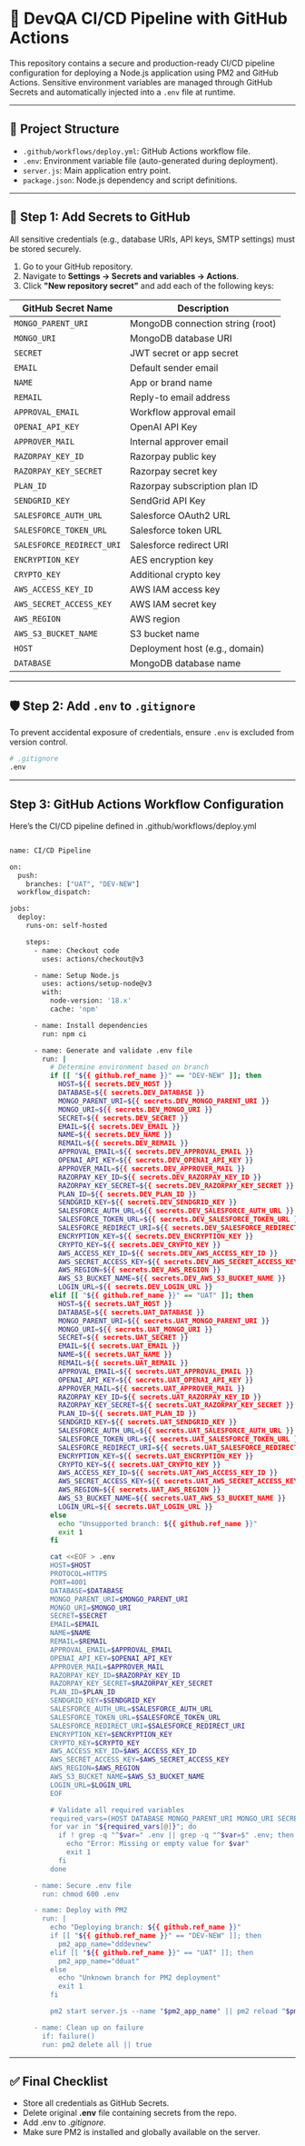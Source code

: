 # 🚀 DevQA CI/CD Pipeline with GitHub Actions

This repository contains a secure and production-ready CI/CD pipeline configuration for deploying a Node.js application using PM2 and GitHub Actions. Sensitive environment variables are managed through GitHub Secrets and automatically injected into a `.env` file at runtime.

---

## 📁 Project Structure

- `.github/workflows/deploy.yml`: GitHub Actions workflow file.
- `.env`: Environment variable file (auto-generated during deployment).
- `server.js`: Main application entry point.
- `package.json`: Node.js dependency and script definitions.

---

## 🔐 Step 1: Add Secrets to GitHub

All sensitive credentials (e.g., database URIs, API keys, SMTP settings) must be stored securely.

1. Go to your GitHub repository.
2. Navigate to **Settings → Secrets and variables → Actions**.
3. Click **"New repository secret"** and add each of the following keys:

| GitHub Secret Name               | Description                      |
|----------------------------------|----------------------------------|
| `MONGO_PARENT_URI`              | MongoDB connection string (root) |
| `MONGO_URI`                     | MongoDB database URI             |
| `SECRET`                        | JWT secret or app secret         |
| `EMAIL`                         | Default sender email             |
| `NAME`                          | App or brand name                |
| `REMAIL`                        | Reply-to email address           |
| `APPROVAL_EMAIL`                | Workflow approval email          |
| `OPENAI_API_KEY`                | OpenAI API Key                   |
| `APPROVER_MAIL`                 | Internal approver email          |
| `RAZORPAY_KEY_ID`               | Razorpay public key              |
| `RAZORPAY_KEY_SECRET`           | Razorpay secret key              |
| `PLAN_ID`                       | Razorpay subscription plan ID    |
| `SENDGRID_KEY`                  | SendGrid API Key                 |
| `SALESFORCE_AUTH_URL`           | Salesforce OAuth2 URL            |
| `SALESFORCE_TOKEN_URL`          | Salesforce token URL             |
| `SALESFORCE_REDIRECT_URI`       | Salesforce redirect URI          |
| `ENCRYPTION_KEY`                | AES encryption key               |
| `CRYPTO_KEY`                    | Additional crypto key            |
| `AWS_ACCESS_KEY_ID`             | AWS IAM access key               |
| `AWS_SECRET_ACCESS_KEY`         | AWS IAM secret key               |
| `AWS_REGION`                    | AWS region                       |
| `AWS_S3_BUCKET_NAME`            | S3 bucket name                   |
| `HOST`                          | Deployment host (e.g., domain)   |
| `DATABASE`                      | MongoDB database name            |

---

## 🛡️ Step 2: Add `.env` to `.gitignore`

To prevent accidental exposure of credentials, ensure `.env` is excluded from version control.

```bash
# .gitignore
.env
```
---

## Step 3: GitHub Actions Workflow Configuration

Here’s the CI/CD pipeline defined in .github/workflows/deploy.yml

```bash

name: CI/CD Pipeline

on:
  push:
    branches: ["UAT", "DEV-NEW"]
  workflow_dispatch:

jobs:
  deploy:
    runs-on: self-hosted

    steps:
      - name: Checkout code
        uses: actions/checkout@v3

      - name: Setup Node.js
        uses: actions/setup-node@v3
        with:
          node-version: '18.x'
          cache: 'npm'

      - name: Install dependencies
        run: npm ci

      - name: Generate and validate .env file
        run: |
          # Determine environment based on branch
          if [[ "${{ github.ref_name }}" == "DEV-NEW" ]]; then
            HOST=${{ secrets.DEV_HOST }}
            DATABASE=${{ secrets.DEV_DATABASE }}
            MONGO_PARENT_URI=${{ secrets.DEV_MONGO_PARENT_URI }}
            MONGO_URI=${{ secrets.DEV_MONGO_URI }}
            SECRET=${{ secrets.DEV_SECRET }}
            EMAIL=${{ secrets.DEV_EMAIL }}
            NAME=${{ secrets.DEV_NAME }}
            REMAIL=${{ secrets.DEV_REMAIL }}
            APPROVAL_EMAIL=${{ secrets.DEV_APPROVAL_EMAIL }}
            OPENAI_API_KEY=${{ secrets.DEV_OPENAI_API_KEY }}
            APPROVER_MAIL=${{ secrets.DEV_APPROVER_MAIL }}
            RAZORPAY_KEY_ID=${{ secrets.DEV_RAZORPAY_KEY_ID }}
            RAZORPAY_KEY_SECRET=${{ secrets.DEV_RAZORPAY_KEY_SECRET }}
            PLAN_ID=${{ secrets.DEV_PLAN_ID }}
            SENDGRID_KEY=${{ secrets.DEV_SENDGRID_KEY }}
            SALESFORCE_AUTH_URL=${{ secrets.DEV_SALESFORCE_AUTH_URL }}
            SALESFORCE_TOKEN_URL=${{ secrets.DEV_SALESFORCE_TOKEN_URL }}
            SALESFORCE_REDIRECT_URI=${{ secrets.DEV_SALESFORCE_REDIRECT_URI }}
            ENCRYPTION_KEY=${{ secrets.DEV_ENCRYPTION_KEY }}
            CRYPTO_KEY=${{ secrets.DEV_CRYPTO_KEY }}
            AWS_ACCESS_KEY_ID=${{ secrets.DEV_AWS_ACCESS_KEY_ID }}
            AWS_SECRET_ACCESS_KEY=${{ secrets.DEV_AWS_SECRET_ACCESS_KEY }}
            AWS_REGION=${{ secrets.DEV_AWS_REGION }}
            AWS_S3_BUCKET_NAME=${{ secrets.DEV_AWS_S3_BUCKET_NAME }}
            LOGIN_URL=${{ secrets.DEV_LOGIN_URL }}
          elif [[ "${{ github.ref_name }}" == "UAT" ]]; then
            HOST=${{ secrets.UAT_HOST }}
            DATABASE=${{ secrets.UAT_DATABASE }}
            MONGO_PARENT_URI=${{ secrets.UAT_MONGO_PARENT_URI }}
            MONGO_URI=${{ secrets.UAT_MONGO_URI }}
            SECRET=${{ secrets.UAT_SECRET }}
            EMAIL=${{ secrets.UAT_EMAIL }}
            NAME=${{ secrets.UAT_NAME }}
            REMAIL=${{ secrets.UAT_REMAIL }}
            APPROVAL_EMAIL=${{ secrets.UAT_APPROVAL_EMAIL }}
            OPENAI_API_KEY=${{ secrets.UAT_OPENAI_API_KEY }}
            APPROVER_MAIL=${{ secrets.UAT_APPROVER_MAIL }}
            RAZORPAY_KEY_ID=${{ secrets.UAT_RAZORPAY_KEY_ID }}
            RAZORPAY_KEY_SECRET=${{ secrets.UAT_RAZORPAY_KEY_SECRET }}
            PLAN_ID=${{ secrets.UAT_PLAN_ID }}
            SENDGRID_KEY=${{ secrets.UAT_SENDGRID_KEY }}
            SALESFORCE_AUTH_URL=${{ secrets.UAT_SALESFORCE_AUTH_URL }}
            SALESFORCE_TOKEN_URL=${{ secrets.UAT_SALESFORCE_TOKEN_URL }}
            SALESFORCE_REDIRECT_URI=${{ secrets.UAT_SALESFORCE_REDIRECT_URI }}
            ENCRYPTION_KEY=${{ secrets.UAT_ENCRYPTION_KEY }}
            CRYPTO_KEY=${{ secrets.UAT_CRYPTO_KEY }}
            AWS_ACCESS_KEY_ID=${{ secrets.UAT_AWS_ACCESS_KEY_ID }}
            AWS_SECRET_ACCESS_KEY=${{ secrets.UAT_AWS_SECRET_ACCESS_KEY }}
            AWS_REGION=${{ secrets.UAT_AWS_REGION }}
            AWS_S3_BUCKET_NAME=${{ secrets.UAT_AWS_S3_BUCKET_NAME }}
            LOGIN_URL=${{ secrets.UAT_LOGIN_URL }}
          else
            echo "Unsupported branch: ${{ github.ref_name }}"
            exit 1
          fi

          cat <<EOF > .env
          HOST=$HOST
          PROTOCOL=HTTPS
          PORT=4001
          DATABASE=$DATABASE
          MONGO_PARENT_URI=$MONGO_PARENT_URI
          MONGO_URI=$MONGO_URI
          SECRET=$SECRET
          EMAIL=$EMAIL
          NAME=$NAME
          REMAIL=$REMAIL
          APPROVAL_EMAIL=$APPROVAL_EMAIL
          OPENAI_API_KEY=$OPENAI_API_KEY
          APPROVER_MAIL=$APPROVER_MAIL
          RAZORPAY_KEY_ID=$RAZORPAY_KEY_ID
          RAZORPAY_KEY_SECRET=$RAZORPAY_KEY_SECRET
          PLAN_ID=$PLAN_ID
          SENDGRID_KEY=$SENDGRID_KEY
          SALESFORCE_AUTH_URL=$SALESFORCE_AUTH_URL
          SALESFORCE_TOKEN_URL=$SALESFORCE_TOKEN_URL
          SALESFORCE_REDIRECT_URI=$SALESFORCE_REDIRECT_URI
          ENCRYPTION_KEY=$ENCRYPTION_KEY
          CRYPTO_KEY=$CRYPTO_KEY
          AWS_ACCESS_KEY_ID=$AWS_ACCESS_KEY_ID
          AWS_SECRET_ACCESS_KEY=$AWS_SECRET_ACCESS_KEY
          AWS_REGION=$AWS_REGION
          AWS_S3_BUCKET_NAME=$AWS_S3_BUCKET_NAME
          LOGIN_URL=$LOGIN_URL
          EOF

          # Validate all required variables
          required_vars=(HOST DATABASE MONGO_PARENT_URI MONGO_URI SECRET EMAIL NAME REMAIL APPROVAL_EMAIL OPENAI_API_KEY APPROVER_MAIL RAZORPAY_KEY_ID RAZORPAY_KEY_SECRET PLAN_ID SENDGRID_KEY SALESFORCE_AUTH_URL SALESFORCE_TOKEN_URL SALESFORCE_REDIRECT_URI ENCRYPTION_KEY CRYPTO_KEY AWS_ACCESS_KEY_ID AWS_SECRET_ACCESS_KEY AWS_REGION AWS_S3_BUCKET_NAME LOGIN_URL)
          for var in "${required_vars[@]}"; do
            if ! grep -q "^$var=" .env || grep -q "^$var=$" .env; then
              echo "Error: Missing or empty value for $var"
              exit 1
            fi
          done

      - name: Secure .env file
        run: chmod 600 .env

      - name: Deploy with PM2
        run: |
          echo "Deploying branch: ${{ github.ref_name }}"
          if [[ "${{ github.ref_name }}" == "DEV-NEW" ]]; then
            pm2_app_name="dddevnew"
          elif [[ "${{ github.ref_name }}" == "UAT" ]]; then
            pm2_app_name="dduat"
          else
            echo "Unknown branch for PM2 deployment"
            exit 1
          fi

          pm2 start server.js --name "$pm2_app_name" || pm2 reload "$pm2_app_name"

      - name: Clean up on failure
        if: failure()
        run: pm2 delete all || true
```
---
## ✅ Final Checklist

-  Store all credentials as GitHub Secrets.
-  Delete original **.env** file containing secrets from the repo.
-   Add .env to *.gitignore*.
-  Make sure PM2 is installed and globally available on the server.